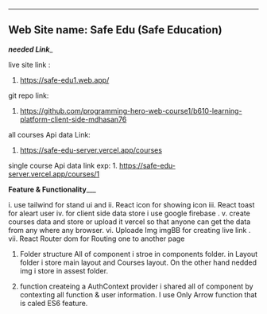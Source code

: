 -------------------------------------
Web Site name: Safe Edu (Safe Education)
-------------------------------------

 _______________________needed Link________________________

 live site link : 
  1. https://safe-edu1.web.app/ 


 git repo link:
  1. https://github.com/programming-hero-web-course1/b610-learning-platform-client-side-mdhasan76


 all courses Api data Link:  
   1. https://safe-edu-server.vercel.app/courses

  single course Api data link exp:
    1. https://safe-edu-server.vercel.app/courses/1


____________________________Feature & Functionality_______________________________
 
i. use tailwind for stand ui and
ii. React icon for showing icon
iii. React toast for aleart user
iv. for client side data store i use google firebase . 
v. create courses data and store or upload it vercel so that anyone can get the data from    any where any browser.
vi. Uploade Img imgBB for creating live link .
vii. React Router dom for Routing one to another page


1. Folder structure
All of component i stroe in components folder. in Layout folder i store main layout and Courses layout. On the other hand nedded img i store in  assest folder. 


2. function 
createing a AuthContext provider i shared all of component by contexting all function & user information. I use Only Arrow function that is caled ES6 feature. 

